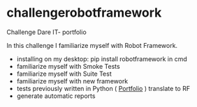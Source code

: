 # challengerobotframework
 Challenge Dare IT- portfolio

In this challenge I familiarize myself with Robot Framework.

* installing on my desktop: pip install robotframework in cmd
* familiarize myself with Smoke Tests
* familiarize myself with Suite Test
* familiarize myself with new framework
* tests previously written in Python ( <a href="https://github.com/AldonaPiet/challenge_portfolio_aldona" >Portfolio</a> ) translate to RF 
* generate automatic reports
